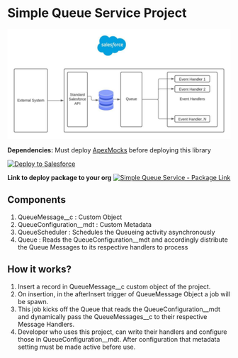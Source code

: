 # Simple Queue Service Project

![GitHub Logo](/images/SimpleQueueService.jpeg)


**Dependencies:** Must deploy [ApexMocks](https://github.com/apex-enterprise-patterns/fflib-apex-mocks) before deploying this library

<a href="https://githubsfdeploy.herokuapp.com">
  <img alt="Deploy to Salesforce"
       src="https://raw.githubusercontent.com/afawcett/githubsfdeploy/master/src/main/webapp/resources/img/deploy.png">
</a>

**Link to deploy package to your org**
<a href="https://login.salesforce.com/packaging/installPackage.apexp?p0=04t5g0000011bTE&isdtp=p1">
  <img alt="Simple Queue Service - Package Link"
       src="https://raw.githubusercontent.com/afawcett/githubsfdeploy/master/src/main/webapp/resources/img/deploy.png">
</a>

## Components

1. QueueMessage__c : Custom Object
1. QueueConfiguration__mdt : Custom Metadata
1. QueueScheduler : Schedules the Queueing activity asynchronously
1. Queue : Reads the QueueConfiguration__mdt and accordingly distribute the Queue Messages to its respective handlers to process


## How it works?

1. Insert a record in QueueMessage__c custom object of the project.
1. On insertion, in the afterInsert trigger of QueueMessage Object a job will be spawn.
1. This job kicks off the Queue that reads the QueueConfiguration__mdt and dynamically pass the QueueMessages__c to their respective Message Handlers.
1. Developer who uses this project, can write their handlers and configure those in QueueConfiguration__mdt. After configuration that metadata setting must be made active before use.